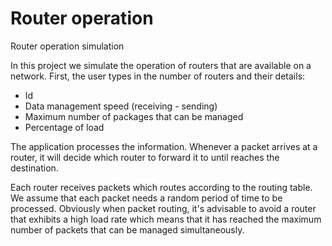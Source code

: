 # Router operation
Router operation simulation

In this project we simulate the operation of routers that are available on a network. First, the user types in the number of routers and their details:
* Id
* Data management speed (receiving - sending)
* Maximum number of packages that can be managed
* Percentage of load

The application processes the information. Whenever a packet arrives at a router, it will decide which router to forward it to until reaches the destination.

Each router receives packets which routes according to the routing table. We assume that each packet needs a random period of time to be processed. Obviously when packet routing, it's advisable to avoid a router that exhibits a high load rate which means that it has reached the maximum number of packets that can be managed simultaneously.
